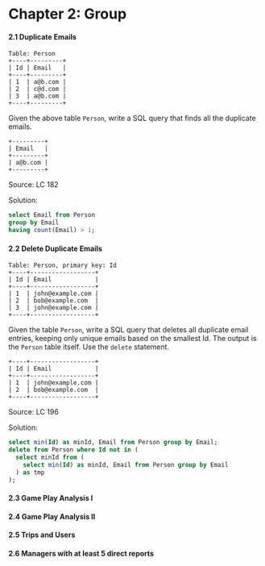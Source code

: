 # Chapter 2: Group

#### 2.1 Duplicate Emails
```
Table: Person
+----+---------+
| Id | Email   |
+----+---------+
| 1  | a@b.com |
| 2  | c@d.com |
| 3  | a@b.com |
+----+---------+
```
Given the above table `Person`, write a SQL query that finds all the duplicate emails.
```
+---------+
| Email   |
+---------+
| a@b.com |
+---------+
```
Source: LC 182

Solution:
```SQL
select Email from Person
group by Email
having count(Email) > 1;
```

#### 2.2 Delete Duplicate Emails
```
Table: Person, primary key: Id
+----+------------------+
| Id | Email            |
+----+------------------+
| 1  | john@example.com |
| 2  | bob@example.com  |
| 3  | john@example.com |
+----+------------------+
```
Given the table `Person`, write a SQL query that deletes all duplicate email entries, keeping only unique emails based on the smallest Id. The output is the `Person` table itself. Use the `delete` statement.
```
+----+------------------+
| Id | Email            |
+----+------------------+
| 1  | john@example.com |
| 2  | bob@example.com  |
+----+------------------+
```
Source: LC 196

Solution:
```SQL
select min(Id) as minId, Email from Person group by Email;
delete from Person where Id not in (
  select minId from (
    select min(Id) as minId, Email from Person group by Email
  ) as tmp
);
```

#### 2.3 Game Play Analysis I


#### 2.4 Game Play Analysis II
#### 2.5 Trips and Users
#### 2.6 Managers with at least 5 direct reports
